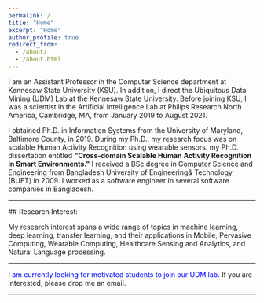 ```yaml
---
permalink: /
title: "Home"
excerpt: "Home"
author_profile: true
redirect_from: 
  - /about/
  - /about.html
---
```




I am an Assistant Professor in the Computer Science department at Kennesaw State University (KSU). In addition, I direct the Ubiquitous Data Mining (UDM) Lab at the Kennesaw State University. Before joining KSU, I was a scientist in the Artificial Intelligence Lab at Philips Research North America, Cambridge, MA, from January 2019 to August 2021. 

I obtained Ph.D. in Information Systems from the University of Maryland, Baltimore County, in 2019. During my Ph.D., my research focus was on scalable Human Activity Recognition using wearable sensors. my Ph.D. dissertation entitled <b>"Cross-domain Scalable Human Activity Recognition in Smart Environments."</b> I received a BSc degree in Computer Science and Engineering from Bangladesh University of Engineering& Technology (BUET) in 2009. I worked as a software engineer in several software companies in Bangladesh.
<hr/>
## Research Interest:

My research interest spans a wide range of topics in machine learning, deep learning, transfer learning, and their applications in Mobile, Pervasive Computing, Wearable Computing, Healthcare Sensing and Analytics, and Natural Language processing. 

<hr/>
<font color='blue'>I am currently looking for motivated students to join our UDM lab.</font> If you are interested, please drop me an email.
<hr/>


